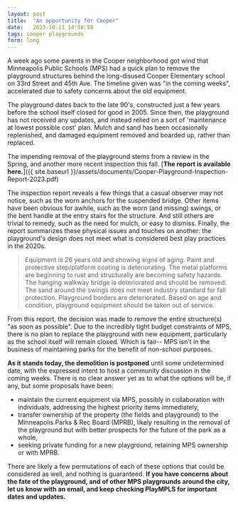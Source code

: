 ```yaml
---
layout: post
title:  "An opportunity for Cooper"
date:   2023-10-11 14:58:58
tags: cooper playgrounds
form: long
---
```


A week ago some parents in the Cooper neighborhood got wind that Minneapolis Public Schools (MPS) had a quick plan to remove the playground structures behind the long-disused Cooper Elementary school on 33rd Street and 45th Ave.  The timeline given was "in the coming weeks", accelerated due to safety concerns about the old equipment.

The playground dates back to the late 90's, constructed just a few years before the school itself closed for good in 2005.  Since then, the playground has not received any updates, and instead relied on a sort of 'maintenance at lowest possible cost' plan.  Mulch and sand has been occasionally replenished, and damaged equipment removed and boarded up, rather than replaced.  

The impending removal of the playground stems from a review in the Spring, and another more recent inspection this fall.  [**The report is available here.**]({{ site.baseurl }}/assets/documents/Cooper-Playground-Inspection-Report-2023.pdf)  

The inspection report reveals a few things that a casual observer may not notice, such as the worn anchors for the suspended bridge.  Other items have been obvious for awhile, such as the worn (and missing) swings, or the bent handle at the entry stairs for the structure.  And still others are trivial to remedy, such as the need for mulch, or easy to dismiss.  Finally, the report summarizes these physical issues and touches on another:  the playground's design does not meet what is considered best play practices in the 2020s.

> Equipment is 26 years old and showing signs of aging. Paint and protective step/platform coating is deteriorating. The metal platforms are beginning to rust and structurally are becoming safety hazards. The hanging walkway bridge is deteriorated and should be removed.  The sand around the swings does not meet industry standard for fall protection.  Playground borders are deteriorated.  Based on age and condition, playground equipment should be taken out of service.

From this report, the decision was made to remove the entire structure(s) "as soon as possible".  Due to the incredibly tight budget constraints of MPS, there is no plan to replace the playground with new equipment, particularly as the school itself will remain closed.  Which is fair-- MPS isn't in the business of maintaining parks for the benefit of non-school purposes.

**As it stands today, the demolition is postponed** until some undetermined date, with the expressed intent to host a community discussion in the coming weeks.  There is no clear answer yet as to what the options will be, if any, but some proposals have been:

- maintain the current equipment via MPS, possibly in collaboration with individuals, addressing the highest priority items immediately,
- transfer ownership of the property (the fields and playground) to the Minneapolis Parks & Rec Board (MPRB), likely resulting in the removal of the playground but with better prospects for the future of the park as a whole,
- seeking private funding for a new playground, retaining MPS ownership or with MPRB.

There are likely a few permutations of each of these options that could be considered as well, and nothing is guaranteed.   **If you have concerns about the fate of the playground, and of other MPS playgrounds around the city, let us know with an email, and keep checking PlayMPLS for important dates and updates.**
